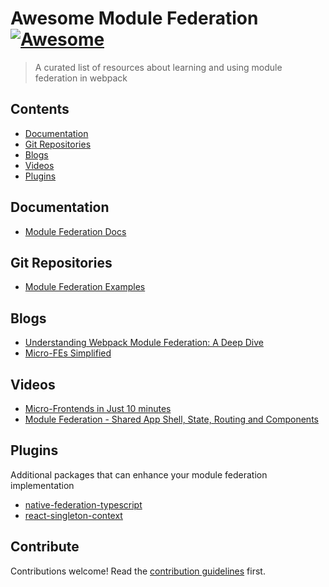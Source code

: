 # Awesome Module Federation [![Awesome](https://awesome.re/badge.svg)](https://awesome.re)

> A curated list of resources about learning and using module federation in webpack

## Contents

- [Documentation](#documentation)
- [Git Repositories](#git-repositories)
- [Blogs](#blogs)
- [Videos](#videos)
- [Plugins](#plugins)

## Documentation

- [Module Federation Docs](https://webpack.js.org/concepts/module-federation/)

## Git Repositories

- [Module Federation Examples](https://github.com/module-federation/module-federation-examples)

## Blogs

- [Understanding Webpack Module Federation: A Deep Dive](https://medium.com/@scriptedalchemy/understanding-webpack-module-federation-a-deep-dive-efe5c55bf366)
- [Micro-FEs Simplified](https://medium.com/gitconnected/micro-fes-simplified-361dff983c27)

## Videos

- [Micro-Frontends in Just 10 minutes](https://www.youtube.com/watch?v=s_Fs4AXsTnA&list=PLNqp92_EXZBLr7p7hn6IYa1YPNs4yJ1t1&index=5)
- [Module Federation - Shared App Shell, State, Routing and Components](https://www.youtube.com/watch?v=-LNcpralkjM)

## Plugins

Additional packages that can enhance your module federation implementation

- [native-federation-typescript](https://github.com/module-federation/universe/tree/main/packages/native-federation-typescript)
- [react-singleton-context](https://github.com/indeedeng/react-singleton-context)

## Contribute

Contributions welcome! Read the [contribution guidelines](contributing.md) first.
